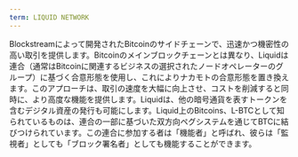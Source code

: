 ```yaml
---
term: LIQUID NETWORK
---
```


Blockstreamによって開発されたBitcoinのサイドチェーンで、迅速かつ機密性の高い取引を提供します。Bitcoinのメインブロックチェーンとは異なり、Liquidは連合（通常はBitcoinに関連するビジネスの選択されたノードオペレーターのグループ）に基づく合意形態を使用し、これによりナカモトの合意形態を置き換えます。このアプローチは、取引の速度を大幅に向上させ、コストを削減すると同時に、より高度な機能を提供します。Liquidは、他の暗号通貨を表すトークンを含むデジタル資産の発行も可能にします。Liquid上のBitcoins、L-BTCとして知られているものは、連合の一部に基づいた双方向ペグシステムを通じてBTCに結びつけられています。この連合に参加する者は「機能者」と呼ばれ、彼らは「監視者」としても「ブロック署名者」としても機能することができます。